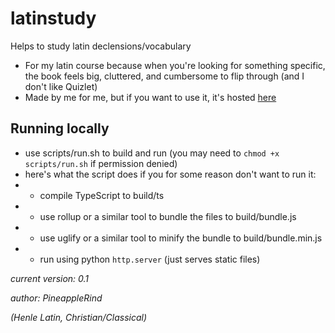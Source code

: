 # latinstudy

Helps to study latin declensions/vocabulary
- For my latin course because when you're looking for something specific, the book feels big, cluttered, and cumbersome to flip through (and I don't like Quizlet)
- Made by me for me, but if you want to use it, it's hosted [here](https://pineapplerind.xyz/latinstudy)

## Running locally 
- use scripts/run.sh to build and run (you may need to `chmod +x scripts/run.sh` if permission denied)
- here's what the script does if you for some reason don't want to run it:
- - compile TypeScript to build/ts 
- - use rollup or a similar tool to bundle the files to build/bundle.js
- - use uglify or a similar tool to minify the bundle to build/bundle.min.js
- - run using python `http.server` (just serves static files)

*current version: 0.1*

*author: PineappleRind*

*(Henle Latin, Christian/Classical)*